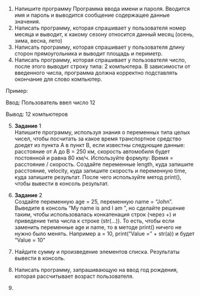 1. Напишите программу Программа ввода имени и пароля. 
Вводится имя и пароль и выводится сообщение содержащее данные значения.
2. Написать программу, которая спрашивает у пользователя номер месяца и выводит, 
к какому сезону относится данный месяц (осень, зима, весна, лето)
3. Написать программу, которая спрашивает у пользователя длину сторон прямоугольника и выводит площадь и периметр.
4. Написать программу, которая спрашивает у пользователя число, после этого выводит строку типа: 2 компьютера. В зависимости от введенного числа, программа должна корректно подставлять окончание для слово компьютер.

Пример:

Ввод: Пользователь ввел число 12

Вывод: 12 компьютеров

5. **Задание** 1\
Напишите программу, используя знания о переменных типа целых чисел, чтобы посчитать за
какое время транспортное средство доедет из пункта А в пункт В, если известны следующие
данные: расстояние от А до В = 250 км, скорость автомобиля будет постоянной и равна 80 км/ч.
Используйте формулу: Время = расстояние / скорость. Создайте переменные length, куда
запишите расстояние, velocity, куда запишите скорость и переменную time, куда запишите
результат. После чего используйте метод print(), чтобы вывести в консоль результат.


6. **Задание** 2 \
Создайте переменную age = 25, переменную name = “John”. Выведите в консоль “My name is
<name> and I am <age>”, но сделайте решение таким, чтобы использовалась конкатенация
строк (через +) и приведение типа числа к строке (str(...)). То есть, чтобы если заменить
переменные age и name, то в методе print() ничего не нужно было менять. Например a = 10,
print(“Value =” + str(a)) и будет “Value = 10”
 
7. Найдите сумму и произведение элементов списка. Результаты вывести в консоль.
8. Написать программу, запрашивающую на ввод год рождения, которая рассчитывает возраст пользователя.
9. 